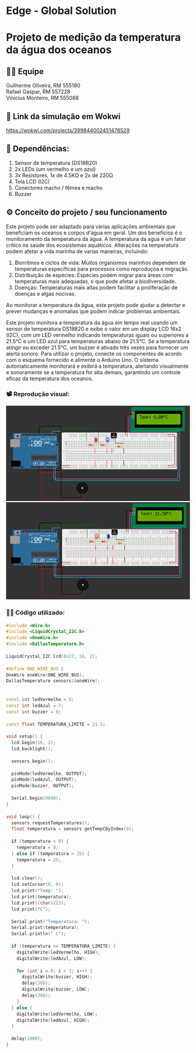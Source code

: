 # Edge - Global Solution

# Projeto de medição da temperatura da água dos oceanos

## 👨‍💼 Equipe

Guilherme Oliveira, RM 555180 <br>
Rafael Gaspar, RM 557228 <br> 
Vinicius Monteiro, RM 555088 <br>
 
## 🔗 Link da simulação em Wokwi
https://wokwi.com/projects/399844002451478529

## 🔧 Dependências:
1. Sensor de temperatura (DS18B20)
2. 2x LEDs (um vermelho e um azul)
3. 3x Resistores, 1x de 4.5KΩ e 2x de 220Ω
4. Tela LCD (I2C)
5. Conectores macho / fêmea e macho 
6. Buzzer

## ⚙️ Conceito do projeto / seu funcionamento

Este projeto pode ser adaptado para várias aplicações ambientais que beneficiam os oceanos e corpos d'água em geral. Um dos benefícios é o monitoramento
da temperatura da água. A temperatura da agua é um fator crítico na saúde dos ecosistemas aquáticos. Alterações na temperatura podem afetar a vida marinha 
de varias maneiras, incluindo:

1. Biorritmos e ciclos de vida: Muitos organismos marinhos dependem de temperaturas específicas para processos como reproduçõa e migração.
2. Distribuição de espécies: Espécies podem migrar para áreas com temperaturas mais adequadas, o que pode afetar a biodiversidade.
3. Doenças: Temperaturas mais altas podem facilitar a proliferação de doenças e algas nocivas.

Ao monitorar a temperatura da água, este projeto pode ajudar a detectar e prever mudanças e anomalias que podem indicar problemas ambientais.

Este projeto monitora a temperatura da água em tempo real usando um sensor de temperatura DS18B20 e exibe o valor em um display LCD 16x2 (I2C), com um LED vermelho 
indicando temperaturas iguais ou superiores a 21.5°C e um LED azul para temperaturas abaixo de 21.5°C. Se a temperatura atingir ou exceder 21.5°C, um buzzer é 
ativado três vezes para fornecer um alerta sonoro. Para utilizar o projeto, conecte os componentes de acordo com o esquema fornecido e alimente o Arduino Uno. 
O sistema automaticamente monitorará e exibirá a temperatura, alertando visualmente e sonoramente se a temperatura for alta demais, garantindo um controle eficaz
da temperatura dos oceanos.


### 📽️ Reprodução visual:

![image](/img/Captura%20de%20tela%202024-06-06%20163507.png)
![image](/img/Captura%20de%20tela%202024-06-06%20163649.png)


### 👨‍💻 Código utilizado:

```C++
#include <Wire.h>
#include <LiquidCrystal_I2C.h>
#include <OneWire.h>
#include <DallasTemperature.h>

LiquidCrystal_I2C lcd(0x27, 16, 2); 

#define ONE_WIRE_BUS 2
OneWire oneWire(ONE_WIRE_BUS);
DallasTemperature sensors(&oneWire);


const int ledVermelho = 8;
const int ledAzul = 7;
const int buzzer = 9;

const float TEMPERATURA_LIMITE = 21.5;

void setup() {
  lcd.begin(16, 2); 
  lcd.backlight();
  
  sensors.begin();

  pinMode(ledVermelho, OUTPUT);
  pinMode(ledAzul, OUTPUT);
  pinMode(buzzer, OUTPUT);
  
  Serial.begin(9600);
}

void loop() {
  sensors.requestTemperatures();
  float temperatura = sensors.getTempCByIndex(0);

  if (temperatura < 0) {
    temperatura = 0;
  } else if (temperatura > 25) {
    temperatura = 25;
  }
  
  lcd.clear();
  lcd.setCursor(0, 0);
  lcd.print("Temp: ");
  lcd.print(temperatura);
  lcd.print((char)223);
  lcd.print("C");
  
  Serial.print("Temperatura: ");
  Serial.print(temperatura);
  Serial.println(" C");
  
  if (temperatura >= TEMPERATURA_LIMITE) {
    digitalWrite(ledVermelho, HIGH);
    digitalWrite(ledAzul, LOW);
    
    for (int i = 0; i < 3; i++) {
      digitalWrite(buzzer, HIGH);
      delay(200); 
      digitalWrite(buzzer, LOW);
      delay(200); 
    }
  } else {
    digitalWrite(ledVermelho, LOW);
    digitalWrite(ledAzul, HIGH);
  }

  delay(1000);
}
```
